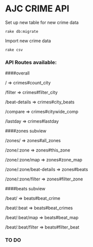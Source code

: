 # AJC CRIME API #

Set up new table for new crime data
     
    rake db:migrate

Import new crime data

	rake csv


### API Routes available: ###

####overall

/ => crimes#count_city

/filter => crimes#filter_city

/beat-details => crimes#city_beats

/compare => crimes#citywide_comp

/lastday => crimes#lastday


 ####zones subview

/zones/ => zones#all_zones

/zone/:zone => zones#this_zone

/zone/:zone/map => zones#zone_map

/zone/:zone/beat-details => zones#beats

/zone/:zone/filter => zones#filter_zone


####beats subview

/beat/ => beats#beat_crime

/beat/:beat => beats#beat_crimes

/beat/:beat/map => beats#beat_map

/beat/:beat/filter => beats#filter_beat


### TO DO ###
